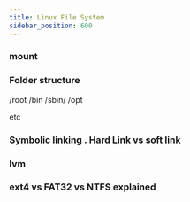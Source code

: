 ```yaml
---
title: Linux File System
sidebar_position: 600
---
```


### mount

### Folder structure 

/root
/bin
/sbin/
/opt 

etc

### Symbolic linking . Hard Link vs soft link

### lvm 

### ext4 vs FAT32 vs NTFS explained